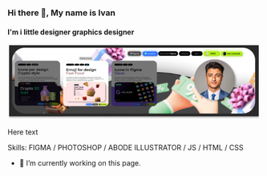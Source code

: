 ### Hi there 👋, My name is Ivan
#### I'm i little designer graphics designer
![I'm i little designer graphics designer](https://github.com/ivandesi/banner/blob/main/banner.png?raw=true)

Here text

Skills: FIGMA / PHOTOSHOP / ABODE ILLUSTRATOR / JS / HTML / CSS

- 🔭 I’m currently working on this page. 




